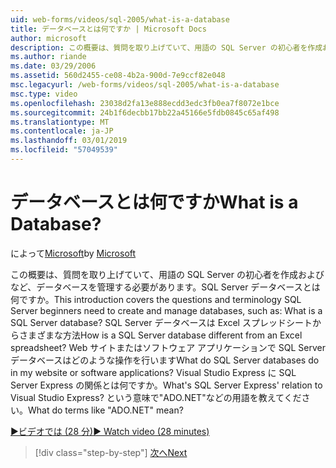 ```yaml
---
uid: web-forms/videos/sql-2005/what-is-a-database
title: データベースとは何ですか | Microsoft Docs
author: microsoft
description: この概要は、質問を取り上げていて、用語の SQL Server の初心者を作成およびなど、データベースを管理する必要があります。SQL Server データベースとは何ですか。 どう。。。
ms.author: riande
ms.date: 03/29/2006
ms.assetid: 560d2455-ce08-4b2a-900d-7e9ccf82e048
msc.legacyurl: /web-forms/videos/sql-2005/what-is-a-database
msc.type: video
ms.openlocfilehash: 23038d2fa13e888ecdd3edc3fb0ea7f8072e1bce
ms.sourcegitcommit: 24b1f6decbb17bb22a45166e5fdb0845c65af498
ms.translationtype: MT
ms.contentlocale: ja-JP
ms.lasthandoff: 03/01/2019
ms.locfileid: "57049539"
---
```

<a name="what-is-a-database"></a><span data-ttu-id="b11a0-105">データベースとは何ですか</span><span class="sxs-lookup"><span data-stu-id="b11a0-105">What is a Database?</span></span>
====================
<span data-ttu-id="b11a0-106">によって[Microsoft](https://github.com/microsoft)</span><span class="sxs-lookup"><span data-stu-id="b11a0-106">by [Microsoft](https://github.com/microsoft)</span></span>

<span data-ttu-id="b11a0-107">この概要は、質問を取り上げていて、用語の SQL Server の初心者を作成およびなど、データベースを管理する必要があります。SQL Server データベースとは何ですか。</span><span class="sxs-lookup"><span data-stu-id="b11a0-107">This introduction covers the questions and terminology SQL Server beginners need to create and manage databases, such as: What is a SQL Server database?</span></span> <span data-ttu-id="b11a0-108">SQL Server データベースは Excel スプレッドシートからさまざまな方法</span><span class="sxs-lookup"><span data-stu-id="b11a0-108">How is a SQL Server database different from an Excel spreadsheet?</span></span> <span data-ttu-id="b11a0-109">Web サイトまたはソフトウェア アプリケーションで SQL Server データベースはどのような操作を行います</span><span class="sxs-lookup"><span data-stu-id="b11a0-109">What do SQL Server databases do in my website or software applications?</span></span> <span data-ttu-id="b11a0-110">Visual Studio Express に SQL Server Express の関係とは何ですか。</span><span class="sxs-lookup"><span data-stu-id="b11a0-110">What's SQL Server Express' relation to Visual Studio Express?</span></span> <span data-ttu-id="b11a0-111">という意味で"ADO.NET"などの用語を教えてください。</span><span class="sxs-lookup"><span data-stu-id="b11a0-111">What do terms like "ADO.NET" mean?</span></span>

[<span data-ttu-id="b11a0-112">&#9654;ビデオでは (28 分)</span><span class="sxs-lookup"><span data-stu-id="b11a0-112">&#9654; Watch video (28 minutes)</span></span>](https://channel9.msdn.com/Blogs/ASP-NET-Site-Videos/what-is-a-database)

> [!div class="step-by-step"]
> [<span data-ttu-id="b11a0-113">次へ</span><span class="sxs-lookup"><span data-stu-id="b11a0-113">Next</span></span>](understanding-database-tables-and-records.md)
